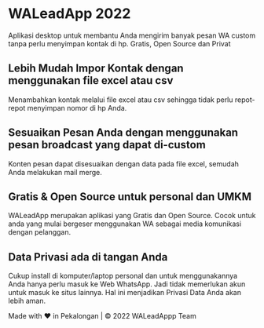 # WALeadApp  2022
Aplikasi desktop untuk membantu Anda mengirim banyak pesan WA custom tanpa perlu menyimpan kontak di hp.
Gratis, Open Source dan Privat

## Lebih Mudah Impor Kontak   dengan menggunakan file excel atau csv
Menambahkan kontak melalui file excel atau csv sehingga tidak perlu repot-repot menyimpan nomor di hp Anda.

## Sesuaikan Pesan Anda  dengan menggunakan pesan broadcast yang dapat di-custom
Konten pesan dapat disesuaikan dengan data pada file excel, semudah Anda melakukan mail merge.

## Gratis & Open Source untuk personal dan UMKM
WALeadApp merupakan aplikasi yang Gratis dan Open Source. Cocok untuk anda yang mulai bergeser menggunakan WA sebagai media komunikasi dengan pelanggan.

## Data Privasi ada di tangan Anda
Cukup install di komputer/laptop personal dan untuk menggunakannya Anda hanya perlu masuk ke Web WhatsApp. Jadi tidak memerlukan akun untuk masuk ke situs lainnya. Hal ini menjadikan Privasi Data Anda akan lebih aman.


Made with ❤︎ in Pekalongan | © 2022 WALeadAppp Team
